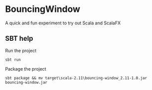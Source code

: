 # BouncingWindow
A quick and fun experiment to try out Scala and ScalaFX

## SBT help

Run the project
```
sbt run
```

Package the project
```
sbt package && mv target\scala-2.11\bouncing-window_2.11-1.0.jar bouncing-window.jar
```
